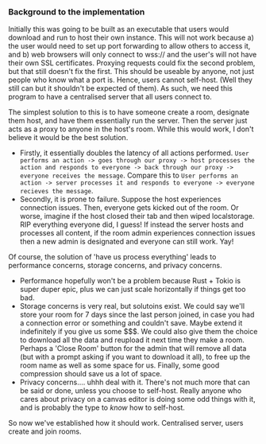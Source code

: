 ### Background to the implementation

Initially this was going to be built as an executable that users would download and run to host their own instance. This will not work because a) the user would need to set up port forwarding to allow others to access it, and b) web browsers will only connect to wss:// and the user's will not have their own SSL certificates. Proxying requests could fix the second problem, but that still doesn't fix the first. This should be useable by anyone, not just people who know what a port is. Hence, users cannot self-host. (Well they still can but it shouldn't be expected of them). As such, we need this program to have a centralised server that all users connect to.

The simplest solution to this is to have someone create a room, designate them host, and have them essentially run the server. Then the server just acts as a proxy to anyone in the host's room. While this would work, I don't believe it would be the best solution.

- Firstly, it essentially doubles the latency of all actions performed. `User performs an action -> goes through our proxy -> host processes the action and responds to everyone -> back through our proxy -> everyone receives the message`. Compare this to `User performs an action -> server processes it and responds to everyone -> everyone recieves the message`.
- Secondly, it is prone to failure. Suppose the host experiences connection issues. Then, everyone gets kicked out of the room. Or worse, imagine if the host closed their tab and then wiped localstorage. RIP everything everyone did, I guess! If instead the server hosts and processes all content, if the room admin experiences connection issues then a new admin is designated and everyone can still work. Yay!

Of course, the solution of 'have us process everything' leads to performance concerns, storage concerns, and privacy concerns.

- Performance hopefully won't be a problem because Rust + Tokio is super duper epic, plus we can just scale horizontally if things get too bad.
- Storage concerns is very real, but solutoins exist. We could say we'll store your room for 7 days since the last person joined, in case you had a connection error or something and couldn't save. Maybe extend it indefinitely if you give us some $$$. We could also give them the choice to download all the data and reupload it next time they make a room. Perhaps a 'Close Room' button for the admin that will remove all data (but with a prompt asking if you want to download it all), to free up the room name as well as some space for us. Finally, some good compression should save us a lot of space.
- Privacy concerns.... uhhh deal with it. There's not much more that can be said or done, unless you choose to self-host. Really anyone who cares about privacy on a canvas editor is doing some odd things with it, and is probably the type to _know_ how to self-host.

So now we've established how it should work. Centralised server, users create and join rooms.
